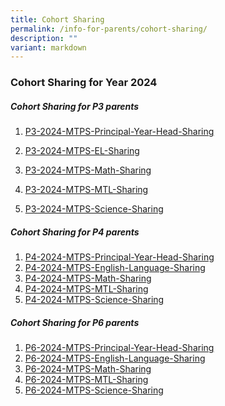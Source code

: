 ```yaml
---
title: Cohort Sharing
permalink: /info-for-parents/cohort-sharing/
description: ""
variant: markdown
---
```

<h3>Cohort Sharing for Year 2024</h3>

##### Cohort Sharing for P3 parents

1) [P3-2024-MTPS-Principal-Year-Head-Sharing](/files/2024/P3_2024_MTPS_Principal___Year_Head_Sharing.pdf)

2) [P3-2024-MTPS-EL-Sharing](/files/2024/P3_2024_MTPS_EL_Sharing.pdf)

3) [P3-2024-MTPS-Math-Sharing](/files/2024/P3_2024_MTPS_Math_Sharing.pdf)

4) [P3-2024-MTPS-MTL-Sharing](/files/2024/P3_2024_MTPS_MT_Sharing.pdf)

5) [P3-2024-MTPS-Science-Sharing](/files/2024/P3_2024_MTPS_Science_Sharing.pdf)

##### Cohort Sharing for P4 parents
1) [P4-2024-MTPS-Principal-Year-Head-Sharing](/files/2024/P4_2024_MTPS_Principal___Year_Head_Sharing.pdf)
2) [P4-2024-MTPS-English-Language-Sharing](/files/2024/P4_2024_MTPS_English_Sharing.pdf)
3) [P4-2024-MTPS-Math-Sharing](/files/2024/P4_2024_MTPS_Math_Sharing.pdf)
4) [P4-2024-MTPS-MTL-Sharing](/files/2024/P4_2024_MTPS_MT_Sharing.pdf)
5) [P4-2024-MTPS-Science-Sharing](/files/2024/P4_2024_MTPS_Science_Sharing.pdf)

##### Cohort Sharing for P6 parents
1) [P6-2024-MTPS-Principal-Year-Head-Sharing](/files/2024/P6_2024_MTPS_Principal___Year_Head_Sharing.pdf)
2) [P6-2024-MTPS-English-Language-Sharing](/files/2024/P6_2024_MTPS_English_Sharing.pdf)
3) [P6-2024-MTPS-Math-Sharing](/files/2024/P6_2024_MTPS_Math_Sharing.pdf)
4) [P6-2024-MTPS-MTL-Sharing](/files/2024/P6_2024_MTPS_MT_Sharing.pdf)
5) [P6-2024-MTPS-Science-Sharing](/files/2024/P4_2024_MTPS_Science_Sharing.pdf)